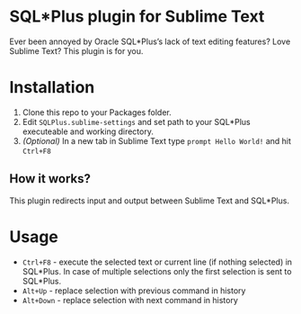 # SQL*Plus plugin for Sublime Text

Ever been annoyed by Oracle SQL*Plus’s lack of text editing features? Love Sublime Text?
This plugin is for you.

# Installation
1. Clone this repo to your Packages folder.
2. Edit `SQLPlus.sublime-settings` and set path to your SQL*Plus executeable and working directory.
3. *(Optional)* In a new tab in Sublime Text type `prompt Hello World!` and hit `Ctrl+F8`

## How it works?
This plugin redirects input and output between Sublime Text and SQL*Plus.

# Usage
* `Ctrl+F8` - execute the selected text or current line (if nothing selected) in SQL\*Plus. In case of multiple selections only the first selection is sent to SQL*Plus.
* `Alt+Up` - replace selection with previous command in history
* `Alt+Down` - replace selection with next command in history

